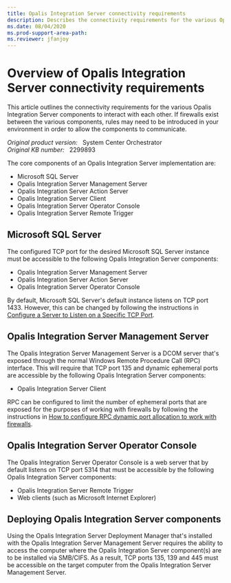 ```yaml
---
title: Opalis Integration Server connectivity requirements
description: Describes the connectivity requirements for the various Opalis Integration Server components to interact with each other.
ms.date: 08/04/2020
ms.prod-support-area-path:
ms.reviewer: jfanjoy
---
```

# Overview of Opalis Integration Server connectivity requirements

This article outlines the connectivity requirements for the various Opalis Integration Server components to interact with each other. If firewalls exist between the various components, rules may need to be introduced in your environment in order to allow the components to communicate.

_Original product version:_ &nbsp; System Center Orchestrator  
_Original KB number:_ &nbsp; 2299893

The core components of an Opalis Integration Server implementation are:

- Microsoft SQL Server
- Opalis Integration Server Management Server
- Opalis Integration Server Action Server
- Opalis Integration Server Client
- Opalis Integration Server Operator Console
- Opalis Integration Server Remote Trigger

## Microsoft SQL Server

The configured TCP port for the desired Microsoft SQL Server instance must be accessible to the following Opalis Integration Server components:

- Opalis Integration Server Management Server
- Opalis Integration Server Action Server
- Opalis Integration Server Operator Console

By default, Microsoft SQL Server's default instance listens on TCP port 1433. However, this can be changed by following the instructions in [Configure a Server to Listen on a Specific TCP Port](/sql/database-engine/configure-windows/configure-a-server-to-listen-on-a-specific-tcp-port).

## Opalis Integration Server Management Server

The Opalis Integration Server Management Server is a DCOM server that's exposed through the normal Windows Remote Procedure Call (RPC) interface. This will require that TCP port 135 and dynamic ephemeral ports are accessible by the following Opalis Integration Server components:

- Opalis Integration Server Client

RPC can be configured to limit the number of ephemeral ports that are exposed for the purposes of working with firewalls by following the instructions in [How to configure RPC dynamic port allocation to work with firewalls](https://support.microsoft.com/kb/154596).

## Opalis Integration Server Operator Console

The Opalis Integration Server Operator Console is a web server that by default listens on TCP port 5314 that must be accessible by the following Opalis Integration Server components:

- Opalis Integration Server Remote Trigger
- Web clients (such as Microsoft Internet Explorer)

## Deploying Opalis Integration Server components

Using the Opalis Integration Server Deployment Manager that's installed with the Opalis Integration Server Management Server requires the ability to access the computer where the Opalis Integration Server component(s) are to be installed via SMB/CIFS. As a result, TCP ports 135, 139 and 445 must be accessible on the target computer from the Opalis Integration Server Management Server.
